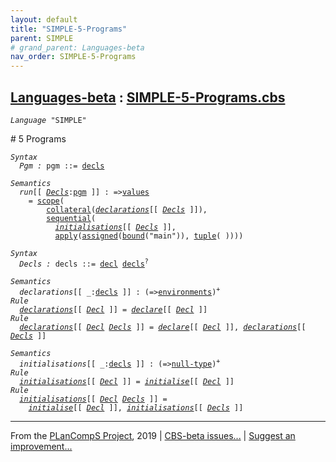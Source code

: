```yaml
---
layout: default
title: "SIMPLE-5-Programs"
parent: SIMPLE
# grand_parent: Languages-beta
nav_order: SIMPLE-5-Programs
---
```


[Languages-beta] : [SIMPLE-5-Programs.cbs]
-----------------------------

<div class="highlighter-rouge"><pre class="highlight"><code><i class="keyword">Language</i> <span id="Language_SIMPLE">"SIMPLE"</span></code></pre></div>
# <span id="SectionNumber_5">5</span> Programs

<div class="highlighter-rouge"><pre class="highlight"><code><i class="keyword">Syntax</i>
  <i class="keyword"></i><i class="var"><i class="var"><span id="VariableStem_Pgm">Pgm</span></i> :</i> <span class="syn-name"><span id="SyntaxName_pgm">pgm</span></span> ::= <span class="syn-name"><a href="#SyntaxName_decls">decls</a></span></code></pre></div>


<div class="highlighter-rouge"><pre class="highlight"><code><i class="keyword">Semantics</i>
  <i class="sem-name"><span id="SemanticsName_run">run</span></i>[[ <span id="Variable25_Decls"><i class="var"><a href="#VariableStem_Decls">Decls</a></i></span>:<span class="syn-name"><a href="#SyntaxName_pgm">pgm</a></span> ]] : =><span class="name"><a href="../../../../../Funcons-beta/Values/Value-Types/index.html#Name_values">values</a></span>
    = <span class="name"><a href="../../../../../Funcons-beta/Computations/Normal/Binding/index.html#Name_scope">scope</a></span>(
        <span class="name"><a href="../../../../../Funcons-beta/Computations/Normal/Binding/index.html#Name_collateral">collateral</a></span>(<i class="sem-name"><a href="#SemanticsName_declarations">declarations</a></i>[[ <a href="#Variable25_Decls"><i class="var">Decls</i></a> ]]),
        <span class="name"><a href="../../../../../Funcons-beta/Computations/Normal/Flowing/index.html#Name_sequential">sequential</a></span>(
          <i class="sem-name"><a href="#SemanticsName_initialisations">initialisations</a></i>[[ <a href="#Variable25_Decls"><i class="var">Decls</i></a> ]],
          <span class="name"><a href="../../../../../Funcons-beta/Values/Abstraction/Functions/index.html#Name_apply">apply</a></span>(<span class="name"><a href="../../../../../Funcons-beta/Computations/Normal/Storing/index.html#Name_assigned">assigned</a></span>(<span class="name"><a href="../../../../../Funcons-beta/Computations/Normal/Binding/index.html#Name_bound">bound</a></span>("main")), <span class="name"><a href="../../../../../Funcons-beta/Values/Composite/Tuples/index.html#Name_tuple">tuple</a></span>( ))))</code></pre></div>


<div class="highlighter-rouge"><pre class="highlight"><code><i class="keyword">Syntax</i>
  <i class="keyword"></i><i class="var"><i class="var"><span id="VariableStem_Decls">Decls</span></i> :</i> <span class="syn-name"><span id="SyntaxName_decls">decls</span></span> ::= <span class="syn-name"><a href="../SIMPLE-4-Declarations/index.html#SyntaxName_decl">decl</a></span> <span class="syn-name"><a href="#SyntaxName_decls">decls</a></span><sup class="sup">?</sup></code></pre></div>

<div class="highlighter-rouge"><pre class="highlight"><code><i class="keyword">Semantics</i>
  <i class="sem-name"><span id="SemanticsName_declarations">declarations</span></i>[[ _:<span class="syn-name"><a href="#SyntaxName_decls">decls</a></span> ]] : (=><span class="name"><a href="../../../../../Funcons-beta/Computations/Normal/Binding/index.html#Name_environments">environments</a></span>)<sup class="sup">+</sup>
<i class="keyword">Rule</i>
  <i class="sem-name"><a href="#SemanticsName_declarations">declarations</a></i>[[ <span id="Variable157_Decl"><i class="var"><a href="../SIMPLE-4-Declarations/index.html#VariableStem_Decl">Decl</a></i></span> ]] = <i class="sem-name"><a href="../SIMPLE-4-Declarations/index.html#SemanticsName_declare">declare</a></i>[[ <a href="#Variable157_Decl"><i class="var">Decl</i></a> ]]
<i class="keyword">Rule</i>
  <i class="sem-name"><a href="#SemanticsName_declarations">declarations</a></i>[[ <span id="Variable186_Decl"><i class="var"><a href="../SIMPLE-4-Declarations/index.html#VariableStem_Decl">Decl</a></i></span> <span id="Variable191_Decls"><i class="var"><a href="#VariableStem_Decls">Decls</a></i></span> ]] = <i class="sem-name"><a href="../SIMPLE-4-Declarations/index.html#SemanticsName_declare">declare</a></i>[[ <a href="#Variable186_Decl"><i class="var">Decl</i></a> ]], <i class="sem-name"><a href="#SemanticsName_declarations">declarations</a></i>[[ <a href="#Variable191_Decls"><i class="var">Decls</i></a> ]]</code></pre></div>

<div class="highlighter-rouge"><pre class="highlight"><code><i class="keyword">Semantics</i>
  <i class="sem-name"><span id="SemanticsName_initialisations">initialisations</span></i>[[ _:<span class="syn-name"><a href="#SyntaxName_decls">decls</a></span> ]] : (=><span class="name"><a href="../../../../../Funcons-beta/Values/Primitive/Null/index.html#Name_null-type">null-type</a></span>)<sup class="sup">+</sup>
<i class="keyword">Rule</i>
  <i class="sem-name"><a href="#SemanticsName_initialisations">initialisations</a></i>[[ <span id="Variable254_Decl"><i class="var"><a href="../SIMPLE-4-Declarations/index.html#VariableStem_Decl">Decl</a></i></span> ]] = <i class="sem-name"><a href="../SIMPLE-4-Declarations/index.html#SemanticsName_initialise">initialise</a></i>[[ <a href="#Variable254_Decl"><i class="var">Decl</i></a> ]]
<i class="keyword">Rule</i>
  <i class="sem-name"><a href="#SemanticsName_initialisations">initialisations</a></i>[[ <span id="Variable283_Decl"><i class="var"><a href="../SIMPLE-4-Declarations/index.html#VariableStem_Decl">Decl</a></i></span> <span id="Variable288_Decls"><i class="var"><a href="#VariableStem_Decls">Decls</a></i></span> ]] =
    <i class="sem-name"><a href="../SIMPLE-4-Declarations/index.html#SemanticsName_initialise">initialise</a></i>[[ <a href="#Variable283_Decl"><i class="var">Decl</i></a> ]], <i class="sem-name"><a href="#SemanticsName_initialisations">initialisations</a></i>[[ <a href="#Variable288_Decls"><i class="var">Decls</i></a> ]]</code></pre></div>


____

From the [PLanCompS Project], 2019 | [CBS-beta issues...] | [Suggest an improvement...]

[SIMPLE-5-Programs.cbs]: SIMPLE-5-Programs.cbs 
  "CBS SOURCE FILE"
[Funcons-beta]: /CBS-beta/docs/Funcons-beta
 "FUNCONS-BETA"
[Unstable-Funcons-beta]: /CBS-beta/docs/Unstable-Funcons-beta
  "UNSTABLE-FUNCONS-BETA"
[Languages-beta]: /CBS-beta/docs/Languages-beta
  "LANGUAGES-BETA"
[Unstable-Languages-beta]: /CBS-beta/docs/Unstable-Languages-beta
  "UNSTABLE-LANGUAGES-BETA"
[CBS-beta]:  "CBS-BETA"
[PLanCompS Project]: http://plancomps.org
  "PROGRAMMING LANGUAGE COMPONENTS AND SPECIFICATIONS PROJECT HOME PAGE"
[CBS-beta issues...]: https://github.com/plancomps/plancomps.github.io/issues
  "CBS-BETA ISSUE REPORTS ON GITHUB"
[Suggest an improvement...]: mailto:plancomps@gmail.com?Subject=CBS-beta%20-%20comment&Body=Re%3A%20CBS-beta%20specification%20at%20SIMPLE/SIMPLE-5-Programs/SIMPLE-5-Programs.cbs%0A%0AComment/Query/Issue/Suggestion%3A%0A%0A%0ASignature%3A%0A 
  "GENERATE AN EMAIL TEMPLATE"
